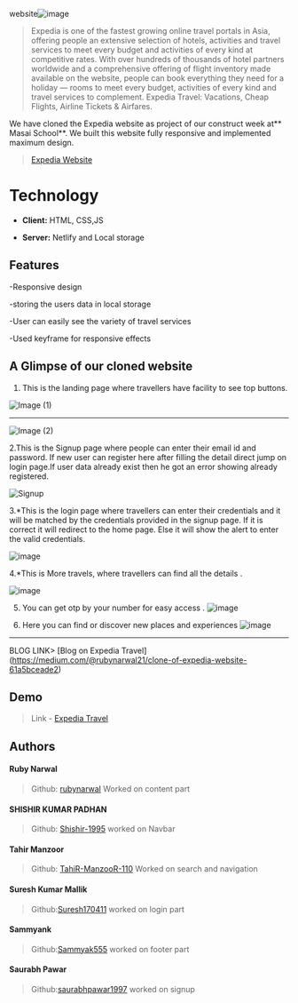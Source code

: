 

 website![image](https://www.expedia.co.in/_dms/header/logo.svg?locale=en_GB&siteid=27&2)


> Expedia is one of the fastest growing online travel portals in Asia, offering people an extensive selection of hotels, activities and travel services to meet every budget and activities of every kind at competitive rates. With over hundreds of thousands of hotel partners worldwide and a comprehensive offering of flight inventory made available on the website, people can book everything they need for a holiday — rooms to meet every budget, activities of every kind and travel services to complement. Expedia Travel: Vacations, Cheap Flights, Airline Tickets & Airfares.

We have cloned the Expedia website as project of our construct week at** Masai School**. We built this website fully responsive and implemented maximum design.
> 
> [Expedia Website]()
 

  
# Technology


- **Client:** HTML, CSS,JS

- **Server:** Netlify and Local storage




  
## Features

-Responsive design

-storing the users data in local storage

-User can easily see the variety of travel services

-Used keyframe for responsive effects
 



## A Glimpse of our cloned website

   1. This is the landing page where travellers have facility to see top buttons.

![Image (1)](https://miro.medium.com/max/875/1*tpGDAseQaPIatn_Ewoj1Vg.png)
*******************************************************************************

![Image (2)](https://miro.medium.com/max/875/1*T3xZx2G1r7OJhafRFwZwlw.png)



2.This is the Signup page where people can enter their email id and password. If new user can register here after filling the detail direct jump on login page.If user data already exist then he got an error showing already registered. 
    
![Signup](https://miro.medium.com/max/875/1*EvjBBKzEHTadwNFW3htYpg.png)


   3.*This is the login page where travellers can enter their credentials and it will be matched by the credentials provided in the signup page. If it is correct it will redirect to the home page. Else it will show the alert to enter the valid credentials. 
    
![image](https://miro.medium.com/max/875/1*Id06dWN-Yy2DGxJM1HQdiw.png)



   4.*This is More travels, where travellers can find all the details .
   
![image](https://miro.medium.com/max/875/1*tkwNrZgmnNurdRXKX2nz3g.png)


   
    
   5. You can get otp by your number for easy access .
![image](https://miro.medium.com/max/875/1*-L3fwe4HXIoNEAwAqAVUKA.png)

    

  
 

   6. Here you can find or discover new places and experiences
![image](https://miro.medium.com/max/875/1*qv4iNwvA9Sue6w5AiZlo-Q.png)

***********************************************************************



BLOG LINK> [Blog on Expedia Travel] (https://medium.com/@rubynarwal21/clone-of-expedia-website-61a5bceade2)


 

  
## Demo

>Link - [Expedia Travel]()


  
## Authors

#### Ruby Narwal
> Github: [rubynarwal](https://github.com/rubynarwal)
Worked on content part

#### SHISHIR KUMAR PADHAN
> Github: [Shishir-1995](https://github.com/Shishir-1995)
worked on Navbar 

#### Tahir Manzoor
> Github: [TahiR-ManzooR-110](https://github.com/TahiR-ManzooR-110)
Worked on search and navigation
#### Suresh Kumar Mallik
>Github:[Suresh170411](https://github.com/Suresh170411)
worked on login part
#### Sammyank
>Github:[Sammyak555](https://github.com/Sammyak555)
worked on footer part
#### Saurabh Pawar
>Github:[saurabhpawar1997](http://saurabhpawar1997/)
worked on signup 



